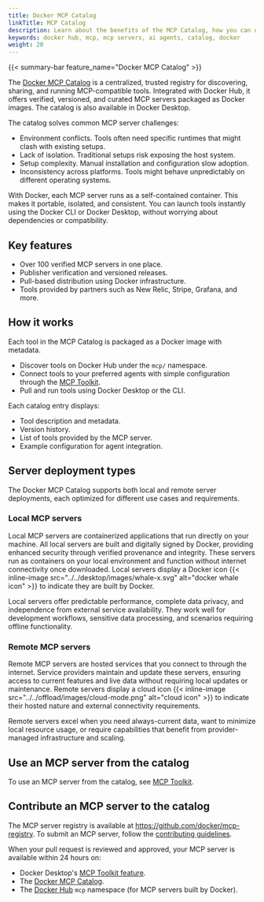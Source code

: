 ```yaml
---
title: Docker MCP Catalog
linkTitle: MCP Catalog
description: Learn about the benefits of the MCP Catalog, how you can use it, and how you can contribute
keywords: docker hub, mcp, mcp servers, ai agents, catalog, docker
weight: 20
---
```


{{< summary-bar feature_name="Docker MCP Catalog" >}}

The [Docker MCP Catalog](https://hub.docker.com/mcp) is a centralized, trusted
registry for discovering, sharing, and running MCP-compatible tools. Integrated
with Docker Hub, it offers verified, versioned, and curated MCP servers
packaged as Docker images. The catalog is also available in Docker Desktop.

The catalog solves common MCP server challenges:

- Environment conflicts. Tools often need specific runtimes that might clash
  with existing setups.
- Lack of isolation. Traditional setups risk exposing the host system.
- Setup complexity. Manual installation and configuration slow adoption.
- Inconsistency across platforms. Tools might behave unpredictably on different
  operating systems.

With Docker, each MCP server runs as a self-contained container. This makes it
portable, isolated, and consistent. You can launch tools instantly using the
Docker CLI or Docker Desktop, without worrying about dependencies or
compatibility.

## Key features

- Over 100 verified MCP servers in one place.
- Publisher verification and versioned releases.
- Pull-based distribution using Docker infrastructure.
- Tools provided by partners such as New Relic, Stripe, Grafana, and more.

## How it works

Each tool in the MCP Catalog is packaged as a Docker image with metadata.

- Discover tools on Docker Hub under the `mcp/` namespace.
- Connect tools to your preferred agents with simple configuration through the
  [MCP Toolkit](toolkit.md).
- Pull and run tools using Docker Desktop or the CLI.

Each catalog entry displays:

- Tool description and metadata.
- Version history.
- List of tools provided by the MCP server.
- Example configuration for agent integration.

## Server deployment types

The Docker MCP Catalog supports both local and remote server deployments, each optimized for different use cases and requirements.

### Local MCP servers

Local MCP servers are containerized applications that run directly on your machine. All local servers are built and digitally signed by Docker, providing enhanced security through verified provenance and integrity. These servers run as containers on your local environment and function without internet connectivity once downloaded. Local servers display a Docker icon {{< inline-image src="../../desktop/images/whale-x.svg" alt="docker whale icon" >}} to indicate they are built by Docker.

Local servers offer predictable performance, complete data privacy, and independence from external service availability. They work well for development workflows, sensitive data processing, and scenarios requiring offline functionality.

### Remote MCP servers

Remote MCP servers are hosted services that you connect to through the internet. Service providers maintain and update these servers, ensuring access to current features and live data without requiring local updates or maintenance. Remote servers display a cloud icon {{< inline-image src="../../offload/images/cloud-mode.png" alt="cloud icon" >}} to indicate their hosted nature and external connectivity requirements.

Remote servers excel when you need always-current data, want to minimize local resource usage, or require capabilities that benefit from provider-managed infrastructure and scaling.

## Use an MCP server from the catalog

To use an MCP server from the catalog, see [MCP Toolkit](toolkit.md).

## Contribute an MCP server to the catalog

The MCP server registry is available at
https://github.com/docker/mcp-registry. To submit an MCP server, follow the
[contributing guidelines](https://github.com/docker/mcp-registry/blob/main/CONTRIBUTING.md).

When your pull request is reviewed and approved, your MCP server is available
within 24 hours on:

- Docker Desktop's [MCP Toolkit feature](toolkit.md).
- The [Docker MCP Catalog](https://hub.docker.com/mcp).
- The [Docker Hub](https://hub.docker.com/u/mcp) `mcp` namespace (for MCP
  servers built by Docker).
